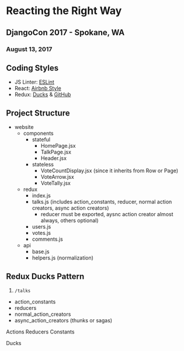 # Reacting the Right Way
## DjangoCon 2017 - Spokane, WA
### August 13, 2017

## Coding Styles
* JS Linter: [ESLint](https://www.npmjs.com/package/eslint-config-airbnb)
* React: [Airbnb Style](https://github.com/airbnb/javascript/tree/master/react)
* Redux: [Ducks](https://medium.com/@scbarrus/the-ducks-file-structure-for-redux-d63c41b7035c) &amp; [GitHub](https://github.com/erikras/ducks-modular-redux)

## Project Structure
- website
    - components
        - stateful
            - HomePage.jsx
            - TalkPage.jsx
            - Header.jsx
        - stateless
            - VoteCountDisplay.jsx (since it inherits from Row or Page)
            - VoteArrow.jsx
            - VoteTally.jsx
    - redux
        - index.js
        - talks.js (includes action_constants, reducer, normal action creators, async action creators)
            - reducer must be exported, aysnc action creator almost always, others optional)
        - users.js
        - votes.js
        - comments.js
    - api
        - base.js
        - helpers.js (normalization)

## Redux Ducks Pattern
1. `/talks`
  - action_constants
  - reducers
  - normal_action_creators
  - async_action_creators (thunks or sagas)

Actions
Reducers
Constants

Ducks

